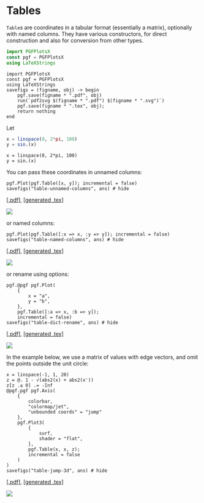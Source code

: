 # Tables

`Table`s are coordinates in a tabular format (essentially a matrix), optionally with named columns. They have various constructors, for direct construction and also for conversion from other types.

```jl
import PGFPlotsX
const pgf = PGFPlotsX
using LaTeXStrings
```

```@setup pgf
import PGFPlotsX
const pgf = PGFPlotsX
using LaTeXStrings
savefigs = (figname, obj) -> begin
    pgf.save(figname * ".pdf", obj)
    run(`pdf2svg $(figname * ".pdf") $(figname * ".svg")`)
    pgf.save(figname * ".tex", obj);
    return nothing
end
```

Let
```jl
x = linspace(0, 2*pi, 100)
y = sin.(x)
```

```@setup pgf
x = linspace(0, 2*pi, 100)
y = sin.(x)
```

You can pass these coordinates in unnamed columns:

```@example pgf
pgf.Plot(pgf.Table([x, y]); incremental = false)
savefigs("table-unnamed-columns", ans) # hide
```

[\[.pdf\]](table-unnamed-columns.pdf), [\[generated .tex\]](table-unnamed-columns.tex)

![](table-unnamed-columns.svg)

or named columns:

```@example pgf
pgf.Plot(pgf.Table([:x => x, :y => y]); incremental = false)
savefigs("table-named-columns", ans) # hide
```

[\[.pdf\]](table-named-columns.pdf), [\[generated .tex\]](table-named-columns.tex)

![](table-named-columns.svg)

or rename using options:

```@example pgf
pgf.@pgf pgf.Plot(
    {
        x = "a",
        y = "b",
    },
    pgf.Table([:a => x, :b => y]);
    incremental = false)
savefigs("table-dict-rename", ans) # hide
```

[\[.pdf\]](table-dict-rename.pdf), [\[generated .tex\]](table-dict-rename.tex)

![](table-dict-rename.svg)

In the example below, we use a matrix of values with edge vectors, and omit the points outside the unit circle:
```@example pgf
x = linspace(-1, 1, 20)
z = @. 1 - √(abs2(x) + abs2(x'))
z[z .≤ 0] .= -Inf
@pgf.pgf pgf.Axis(
    {
        colorbar,
        "colormap/jet",
        "unbounded coords" = "jump"
    },
    pgf.Plot3(
        {
            surf,
            shader = "flat",
        },
        pgf.Table(x, x, z);
        incremental = false
    )
)
savefigs("table-jump-3d", ans) # hide
```

[\[.pdf\]](table-jump-3d.pdf), [\[generated .tex\]](table-jump-3d.tex)

![](table-jump-3d.svg)
